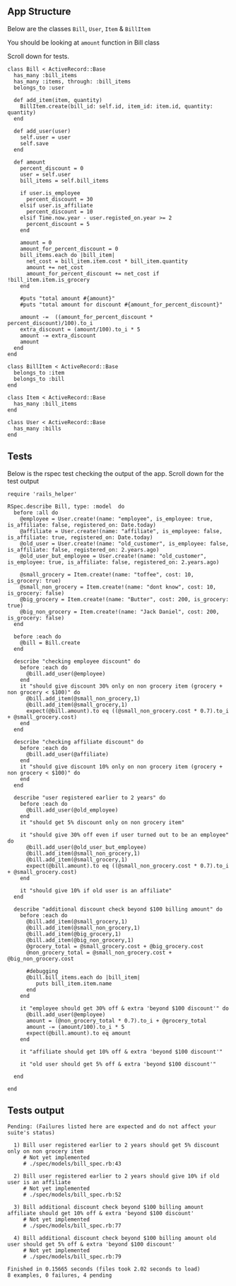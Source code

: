 ## App Structure

Below are the classes `Bill`, `User`, `Item` & `BillItem` 

You should be looking at `amount` function in Bill class

Scroll down for tests.

    class Bill < ActiveRecord::Base
      has_many :bill_items
      has_many :items, through: :bill_items
      belongs_to :user

      def add_item(item, quantity)
        BillItem.create(bill_id: self.id, item_id: item.id, quantity: quantity)
      end

      def add_user(user)
        self.user = user
        self.save
      end

      def amount
        percent_discount = 0
        user = self.user
        bill_items = self.bill_items

        if user.is_employee
          percent_discount = 30
        elsif user.is_affiliate 
          percent_discount = 10
        elsif Time.now.year - user.registed_on.year >= 2
          percent_discount = 5
        end
        
        amount = 0
        amount_for_percent_discount = 0
        bill_items.each do |bill_item|
          net_cost = bill_item.item.cost * bill_item.quantity
          amount += net_cost
          amount_for_percent_discount += net_cost if !bill_item.item.is_grocery
        end

        #puts "total amount #{amount}"
        #puts "total amount for discount #{amount_for_percent_discount}"
        
        amount -=  ((amount_for_percent_discount * percent_discount)/100).to_i
        extra_discount = (amount/100).to_i * 5
        amount -= extra_discount
        amount
      end
    end

    class BillItem < ActiveRecord::Base
      belongs_to :item
      belongs_to :bill
    end
    
    class Item < ActiveRecord::Base
      has_many :bill_items
    end
    
    class User < ActiveRecord::Base
      has_many :bills
    end


## Tests

Below is the rspec test checking the output of the app. Scroll down for the test output

    require 'rails_helper'

    RSpec.describe Bill, type: :model  do 
      before :all do
        @employee = User.create!(name: "employee", is_employee: true, is_affiliate: false, registered_on: Date.today)
        @affiliate = User.create!(name: "affiliate", is_employee: false, is_affiliate: true, registered_on: Date.today)
        @old_user = User.create!(name: "old_customer", is_employee: false, is_affiliate: false, registered_on: 2.years.ago)
        @old_user_but_employee = User.create!(name: "old_customer", is_employee: true, is_affiliate: false, registered_on: 2.years.ago)

        @small_grocery = Item.create!(name: "toffee", cost: 10, is_grocery: true)
        @small_non_grocery = Item.create!(name: "dont know", cost: 10, is_grocery: false)
        @big_grocery = Item.create!(name: "Butter", cost: 200, is_grocery: true)
        @big_non_grocery = Item.create!(name: "Jack Daniel", cost: 200, is_grocery: false)
      end

      before :each do
        @bill = Bill.create
      end

      describe "checking employee discount" do
        before :each do
          @bill.add_user(@employee)
        end
        it "should give discount 30% only on non grocery item (grocery + non grocery < $100)" do
          @bill.add_item(@small_non_grocery,1)
          @bill.add_item(@small_grocery,1)
          expect(@bill.amount).to eq ((@small_non_grocery.cost * 0.7).to_i + @small_grocery.cost)
        end
      end

      describe "checking affiliate discount" do
        before :each do
          @bill.add_user(@affiliate)
        end
        it "should give discount 10% only on non grocery item (grocery + non grocery < $100)" do
        end
      end
      
      describe "user registered earlier to 2 years" do
        before :each do
          @bill.add_user(@old_employee)
        end
        it "should get 5% discount only on non grocery item" 

        it "should give 30% off even if user turned out to be an employee" do
          @bill.add_user(@old_user_but_employee)
          @bill.add_item(@small_non_grocery,1)
          @bill.add_item(@small_grocery,1)
          expect(@bill.amount).to eq ((@small_non_grocery.cost * 0.7).to_i + @small_grocery.cost)
        end

        it "should give 10% if old user is an affiliate" 
      end

      describe "additional discount check beyond $100 billing amount" do
        before :each do
          @bill.add_item(@small_grocery,1)
          @bill.add_item(@small_non_grocery,1)
          @bill.add_item(@big_grocery,1)
          @bill.add_item(@big_non_grocery,1)
          @grocery_total = @small_grocery.cost + @big_grocery.cost
          @non_grocery_total = @small_non_grocery.cost + @big_non_grocery.cost
          
          #debugging
          @bill.bill_items.each do |bill_item|
             puts bill_item.item.name
          end
        end

        it "employee should get 30% off & extra 'beyond $100 discount'" do
          @bill.add_user(@employee)
          amount = (@non_grocery_total * 0.7).to_i + @grocery_total
          amount -= (amount/100).to_i * 5
          expect(@bill.amount).to eq amount
        end

        it "affiliate should get 10% off & extra 'beyond $100 discount'" 

        it "old user should get 5% off & extra 'beyond $100 discount'"
        
      end

    end

## Tests output

    Pending: (Failures listed here are expected and do not affect your suite's status)

      1) Bill user registered earlier to 2 years should get 5% discount only on non grocery item
         # Not yet implemented
         # ./spec/models/bill_spec.rb:43

      2) Bill user registered earlier to 2 years should give 10% if old user is an affiliate
         # Not yet implemented
         # ./spec/models/bill_spec.rb:52

      3) Bill additional discount check beyond $100 billing amount affiliate should get 10% off & extra 'beyond $100 discount'
         # Not yet implemented
         # ./spec/models/bill_spec.rb:77

      4) Bill additional discount check beyond $100 billing amount old user should get 5% off & extra 'beyond $100 discount'
         # Not yet implemented
         # ./spec/models/bill_spec.rb:79

    Finished in 0.15665 seconds (files took 2.02 seconds to load)
    8 examples, 0 failures, 4 pending

